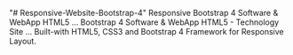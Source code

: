"# Responsive-Website-Bootstrap-4" 
Responsive Bootstrap 4 Software & WebApp HTML5 ... Bootstrap 4 Software & WebApp HTML5 - Technology Site ... Built-with HTML5, CSS3 and Bootstrap 4 Framework for Responsive Layout.


